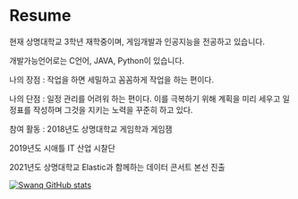 # Resume

현재 상명대학교 3학년 재학중이며, 게임개발과 인공지능을 전공하고 있습니다.

개발가능언어로는  C언어, JAVA, Python이 있습니다.

나의 장점 : 
작업을 하면 세밀하고 꼼꼼하게 작업을 하는 편이다.


나의 단점 : 
일정 관리를 어려워 하는 편이다. 
이를 극복하기 위해 계획을 미리 세우고 일정표를 작성하며 그것을 지키는 노력을 꾸준히 하고 있다.



참여 활동
: 2018년도 상명대학교 게임학과 게임잼

  2019년도 시애틀 IT 산업 시찰단
  
  2021년도 상명대학교 Elastic과 함께하는 데이터 콘서트 본선 진출
  
[![Swanq GitHub stats](https://github-readme-stats.vercel.app/api?username=snr1229)](https://github.com/anuraghazra/github-readme-stats)
